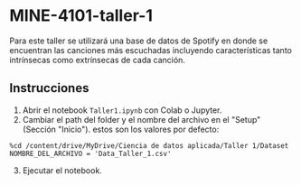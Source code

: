 # MINE-4101-taller-1

Para este taller se utilizará una base de datos de Spotify en donde se encuentran las canciones más escuchadas incluyendo características tanto intrínsecas como extrínsecas de cada canción.

## Instrucciones

1. Abrir el notebook `Taller1.ipynb` con Colab o Jupyter.
2. Cambiar el path del folder y el nombre del archivo en el "Setup" (Sección "Inicio"). estos son los valores por defecto:

```
%cd /content/drive/MyDrive/Ciencia de datos aplicada/Taller 1/Dataset
NOMBRE_DEL_ARCHIVO = 'Data_Taller_1.csv'
```

3. Ejecutar el notebook.
